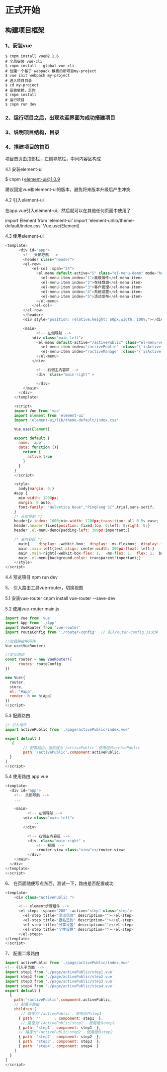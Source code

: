 # 正式开始 #

## 构建项目框架 ##

### 1、安装vue
    $ cnpm install vue@2.1.6
    # 全局安装 vue-cli
    $ cnpm install --global vue-cli
    # 创建一个基于 webpack 模板的新项目my-project
    $ vue init webpack my-project
    # 进入项目目录
    $ cd my-project
    # 安装依赖，走你
    $ cnpm install
    # 运行项目
    $ cnpm run dev
### 2、运行项目之后，出现欢迎界面为成功搭建项目

### 3、说明项目结构，目录

### 4、搭建项目的首页

项目首页由顶部栏，左侧导航栏，中间内容区构成

4.1 安装element-ui

$ cnpm i element-ui@1.0.9

建议固定vue和element-ui的版本，避免将来版本升级后产生冲突

4.2 引入element-ui

在app.vue引入element-ui，然后就可以在其他任何页面中使用了

 import Element from 'element-ui'
 import 'element-ui/lib/theme-default/index.css'
 Vue.use(Element)

4.3 使用element-ui

```JavaScript
<template>
      <div id="app">
        <!-- 头部导航 -->
        <header class="header">
        <el-row>
            <el-col :span="24">
              <el-menu default-active="5" class="el-menu-demo" mode="horizontal" @select="">
                <el-menu-item index="1">高级插件</el-menu-item>
                <el-menu-item index="2">在线商城</el-menu-item>
                <el-menu-item index="3">客户管理</el-menu-item>
                <el-menu-item index="4">系统设置</el-menu-item>
                <el-menu-item index="5">活动发布</el-menu-item>
              </el-menu>
            </el-col>
        </el-row>
        </header>
        <div style="position: relative;height: 60px;width: 100%;"></div>

        <main>
              <!-- 左侧导航 -->
            <div class="main-left">
              <el-menu default-active="/activePublic" class="el-menu-vertical-demo" :router="true">
                <el-menu-item index="/activePublic" :class="{'isActive': active}">活动发布</el-menu-item>
                <el-menu-item index="/activeManage" :class="{'isActive': !active}">活动管理</el-menu-item>
              </el-menu>
            </div>

              <!-- 右侧主内容区 -->
              <div  class="main-right" >

              </div>
        </main>
      </div>
    </template>

    <script>
    import Vue from 'vue'
    import Element from 'element-ui'
    import 'element-ui/lib/theme-default/index.css'

    Vue.use(Element)

    export default {
      name: 'app',
      data: function (){
        return {
          active:true
        }
      }
    }
    </script>

    <style>
      body{margin: 0;}
    #app {
      min-width: 1200px;
      margin: 0 auto;
      font-family: "Helvetica Neue","PingFang SC",Arial,sans-serif;
    }
    /* 头部导航 */
    header{z-index: 1000;min-width: 1200px;transition: all 0.5s ease;  border-top: solid 4px #3091F2;  background-color: #fff;  box-shadow: 0 2px 4px 0 rgba(0,0,0,.12),0 0 6px 0 rgba(0,0,0,.04);  }
    header.header-fixed{position: fixed;top: 0;left: 0;right: 0;}
    header .el-menu-demo{padding-left: 300px!important;}

    /* 主内容区 */
      main{    display: -webkit-box;  display: -ms-flexbox;  display: flex;  min-height: 800px;  border: solid 40px #E9ECF1;  background-color: #FCFCFC;  }
      main .main-left{text-align: center;width: 200px;float: left;}
      main .main-right{-webkit-box-flex: 1;  -ms-flex: 1;  flex: 1;  background-color: #fff; padding: 50px 70px; }
      main .el-menu{background-color: transparent!important;}
    </style>
</script>
```

4.4 预览项目 npm run dev

5、 引入路由工具vue-router，切换视图

5.1 安装vue-router
cnpm install vue-router --save-dev

5.2 使用vue-router  main.js

```JavaScript
import Vue from 'vue'
import App from './App'
import VueRouter from 'vue-router'
import routeConfig from './router-config'  // 引入router-config.js文件

//加载路由中间件
Vue.use(VueRouter)

//定义路由
const router = new VueRouter({
      routes: routeConfig
})

new Vue({
  router,
  store,
  el: "#app",
  render: h => h(App)
})
</script>
```

5.3 配置路由

```JavaScript
// 引入组件
import activePublic from './page/activePublic/index.vue'

export default [
   {
        // 配置路由，当路径为'/activePublic',使用组件activePublic
        path:'/activePublic',component:activePublic,
  }
]
</script>
```

5.4 使用路由 app.vue

```JavaScript
<template>
  <div id="app">
    <!-- 头部导航 -->
    ...

    <main>
          <!-- 左侧导航 -->
        <div class="main-left">
            ...
        </div>

          <!-- 右侧主内容区 -->
          <div  class="main-right" >
              <!-- 视图 -->
              <router-view class="view"></router-view>
          </div>
    </main>
  </div>
</template>
</script>
```

6、 在页面随便写点东西，测试一下，路由是否配置成功

```JavaScript
<template>
    <div class="activePublic ">

      <!-- element步骤组件 -->
      <el-steps :space="200" :active="step" class="step">
        <el-step title="活动信息" description=""></el-step>
        <el-step title="报名签到" description=""></el-step>
        <el-step title="分享设置" description=""></el-step>
        <el-step title="个性设置" description=""></el-step>
      </el-steps>
</template>
</script>
```

7、 配置二级路由

```JavaScript
import activePublic from './page/activePublic/index.vue'
<!-- 引入子页面 -->
import step1 from './page/activePublic/step1.vue'
import step2 from './page/activePublic/step2.vue'
import step3 from './page/activePublic/step3.vue'
import step4 from './page/activePublic/step4.vue'
export default [
  {
    path:'/activePublic',component:activePublic,
    // 配置子路由
    children:[
       // 路径为'/activePublic'，使用组件step1
      { path: ''      , component: step1  },
       // 路径为'/activePublic/step1'，使用组件step1
      { path: 'step1', component: step1  },
      // 路径为'/activePublic/step2'，使用组件step2
      { path: 'step2', component: step2  },
      { path: 'step3', component: step3  },
      { path: 'step4', component: step4  }
    ]
  }
]
</script>
```
